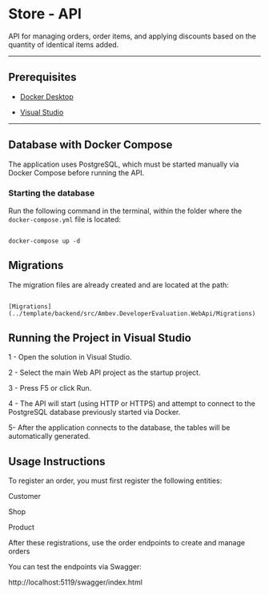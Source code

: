 # Store - API

API for managing orders, order items, and applying discounts based on the quantity of identical items added.

---

## Prerequisites

- [Docker Desktop](https://www.docker.com/products/docker-desktop)

- [Visual Studio](https://visualstudio.microsoft.com/)

---

## Database with Docker Compose

The application uses PostgreSQL, which must be started manually via Docker Compose before running the API.

### Starting the database

Run the following command in the terminal, within the folder where the `docker-compose.yml` file is located:

```

docker-compose up -d

```

## Migrations

The migration files are already created and are located at the path:

```

[Migrations](../template/backend/src/Ambev.DeveloperEvaluation.WebApi/Migrations)

```

## Running the Project in Visual Studio

1 - Open the solution in Visual Studio.

2 - Select the main Web API project as the startup project.

3 - Press F5 or click Run.

4 - The API will start (using HTTP or HTTPS) and attempt to connect to the PostgreSQL database previously started via Docker.

5- After the application connects to the database, the tables will be automatically generated.

## Usage Instructions

To register an order, you must first register the following entities:

Customer

Shop

Product

After these registrations, use the order endpoints to create and manage orders

You can test the endpoints via Swagger:

http://localhost:5119/swagger/index.html

